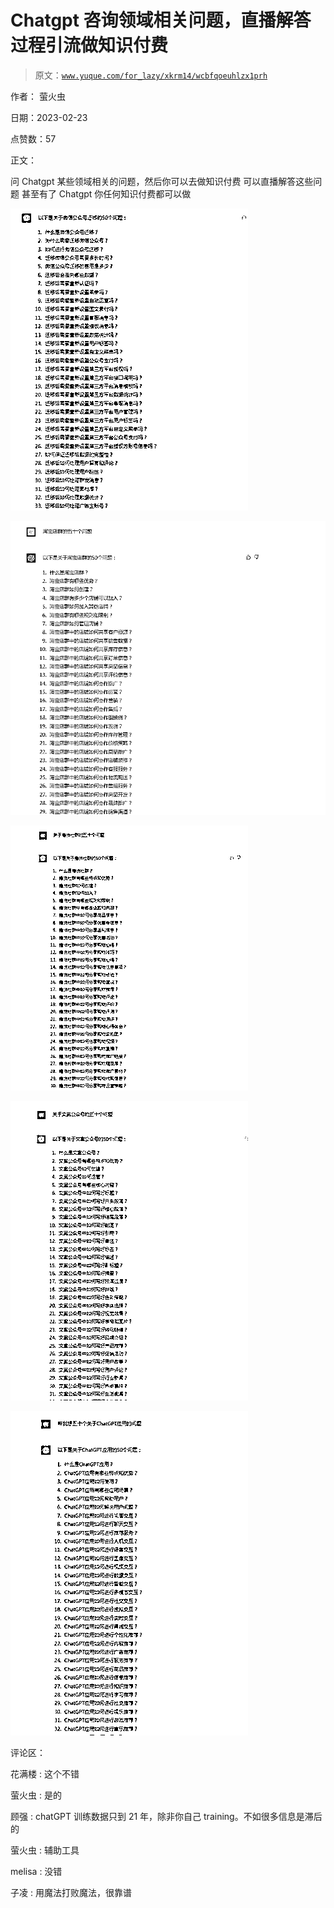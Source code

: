 # Chatgpt 咨询领域相关问题，直播解答过程引流做知识付费

> 原文：[`www.yuque.com/for_lazy/xkrm14/wcbfqoeuhlzx1prh`](https://www.yuque.com/for_lazy/xkrm14/wcbfqoeuhlzx1prh)

作者： 萤火虫

日期：2023-02-23

点赞数：57

正文：

问 Chatgpt 某些领域相关的问题，然后你可以去做知识付费 可以直播解答这些问题 甚至有了 Chatgpt 你任何知识付费都可以做

![](img/3cda140d22db2011cb57db3aacb87934.png)  

![](img/e49556696b672c17e3f61b0aaafd039e.png)  

![](img/291dfe098f1f6ebc16f6d97e9b7c5223.png)  

![](img/77ffd2202048b9ae7f8f22da636c179c.png)  

![](img/97e075547358e7e201135b89ee006cee.png)  

评论区：

花满楼 : 这个不错

萤火虫 : 是的

顾强 : chatGPT 训练数据只到 21 年，除非你自己 training。不如很多信息是滞后的

萤火虫 : 辅助工具

melisa : 没错

子凌 : 用魔法打败魔法，很靠谱



